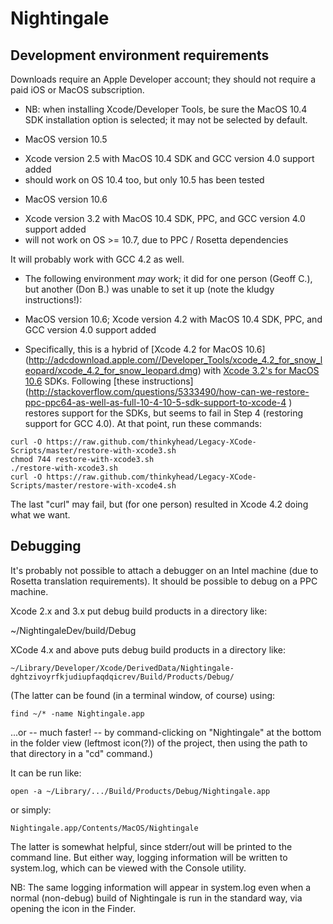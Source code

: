 Nightingale
===========

Development environment requirements
------------------------------------
Downloads require an Apple Developer account; they should not require a paid iOS or MacOS subscription.
 - NB: when installing Xcode/Developer Tools, be sure the MacOS 10.4 SDK installation option is selected; it may not be selected by default.

* MacOS version 10.5
 - Xcode version 2.5 with MacOS 10.4 SDK and GCC version 4.0 support added
 - should work on OS 10.4 too, but only 10.5 has been tested

* MacOS version 10.6
 - Xcode version 3.2 with MacOS 10.4 SDK, PPC, and GCC version 4.0 support added
 - will not work on OS >= 10.7, due to PPC / Rosetta dependencies

It will probably work with GCC 4.2 as well.

* The following environment _may_ work; it did for one person (Geoff C.), but another (Don B.) was unable to set it up (note the kludgy instructions!):

* MacOS version 10.6; Xcode version 4.2 with MacOS 10.4 SDK, PPC, and GCC version 4.0 support added 
 - Specifically, this is a hybrid of [Xcode 4.2 for MacOS 10.6] (http://adcdownload.apple.com//Developer_Tools/xcode_4.2_for_snow_leopard/xcode_4.2_for_snow_leopard.dmg)
 with [Xcode 3.2's for MacOS 10.6](http://adcdownload.apple.com//Developer_Tools/xcode_3.2.6_and_ios_sdk_4.3__final/xcode_3.2.6_and_ios_sdk_4.3.dmg) SDKs.
 Following [these instructions] (http://stackoverflow.com/questions/5333490/how-can-we-restore-ppc-ppc64-as-well-as-full-10-4-10-5-sdk-support-to-xcode-4
) restores support for the SDKs, but seems to fail in Step 4 (restoring support for GCC 4.0). At that point, run these commands:

```
curl -O https://raw.github.com/thinkyhead/Legacy-XCode-Scripts/master/restore-with-xcode3.sh
chmod 744 restore-with-xcode3.sh
./restore-with-xcode3.sh
curl -O https://raw.github.com/thinkyhead/Legacy-XCode-Scripts/master/restore-with-xcode4.sh
```

The last "curl" may fail, but (for one person) resulted in Xcode 4.2 doing what we want.


Debugging
---------
It's probably not possible to attach a debugger on an Intel machine (due to Rosetta translation requirements).  It should be possible to debug on a PPC machine.

Xcode 2.x and 3.x put debug build products in a directory like:

~/NightingaleDev/build/Debug

XCode 4.x and above puts debug build products in a directory like:

`~/Library/Developer/Xcode/DerivedData/Nightingale-dghtzivoyrfkjudiupfaqdqicrev/Build/Products/Debug/`

(The latter can be found (in a terminal window, of course) using:

`find ~/* -name Nightingale.app`

...or -- much faster! -- by command-clicking on "Nightingale" at the bottom in the folder view (leftmost icon(?)) of the project, then using the path to that directory in a "cd" command.)

It can be run like:

`open -a ~/Library/.../Build/Products/Debug/Nightingale.app`

or simply:

`Nightingale.app/Contents/MacOS/Nightingale`

The latter is somewhat helpful, since stderr/out will be printed to the command line. But either way, logging information will be written to system.log, which can be viewed with the Console utility.

NB: The same logging information will appear in system.log even when a normal (non-debug) build of Nightingale is run in the standard way, via opening the icon in the Finder.

